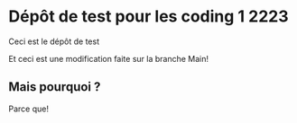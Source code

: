 # Dépôt de test pour les coding 1 2223

Ceci est le dépôt de test

Et ceci est une modification faite sur la branche Main!

## Mais pourquoi ?

Parce que!
